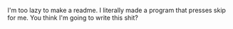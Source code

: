 I'm too lazy to make a readme. I literally made a program that presses
skip for me. You think I'm going to write this shit?
